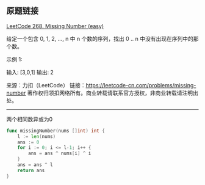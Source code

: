 ## 原题链接

[LeetCode 268. Missing Number (easy)](https://leetcode-cn.com/problems/missing-number/)

给定一个包含 0, 1, 2, ..., n 中 n 个数的序列，找出 0 .. n 中没有出现在序列中的那个数。

示例 1:

输入: [3,0,1]
输出: 2

来源：力扣（LeetCode）
链接：https://leetcode-cn.com/problems/missing-number
著作权归领扣网络所有。商业转载请联系官方授权，非商业转载请注明出处。

---

两个相同数异或为0

```go
func missingNumber(nums []int) int {
	l := len(nums)
	ans := 0
	for i := 0; i <= l-1; i++ {
		ans = ans ^ nums[i] ^ i
	}
	ans = ans ^ l
	return ans
}
```

